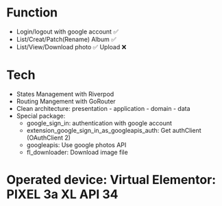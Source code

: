# Function
- Login/logout with google account ✅
- List/Creat/Patch(Rename) Album ✅
- List/View/Download photo ✅ Upload ❌

# Tech
- States Management with Riverpod
- Routing Mangement with GoRouter
- Clean architecture: presentation - application - domain - data
- Special package:
  + google_sign_in: authentication with google account
  + extension_google_sign_in_as_googleapis_auth: Get authClient (OAuthClient 2)
  + googleapis: Use google photos API
  + fl_downloader: Download image file

# Operated device: Virtual Elementor: PIXEL 3a XL API 34
